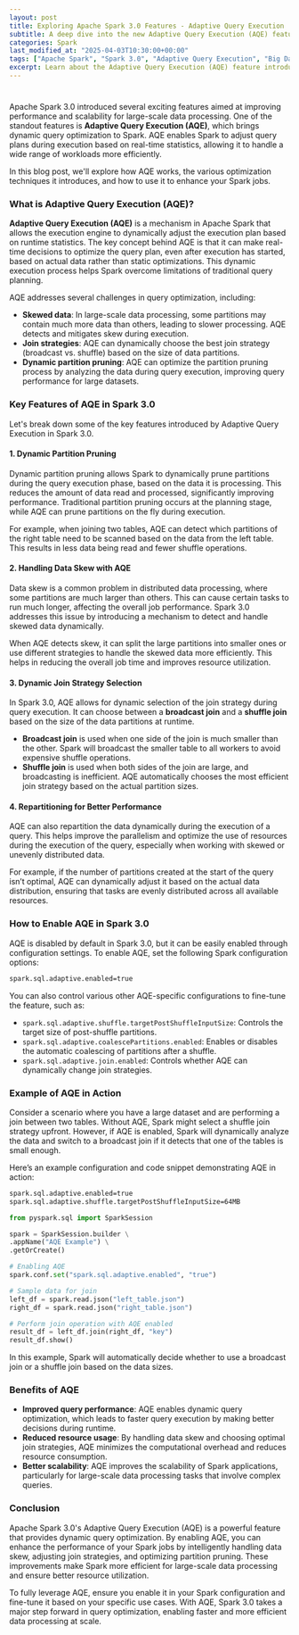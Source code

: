 ```yaml
---
layout: post
title: Exploring Apache Spark 3.0 Features - Adaptive Query Execution
subtitle: A deep dive into the new Adaptive Query Execution (AQE) feature in Apache Spark 3.0 and its impact on performance optimization.
categories: Spark
last_modified_at: "2025-04-03T10:30:00+00:00"
tags: ["Apache Spark", "Spark 3.0", "Adaptive Query Execution", "Big Data", "Performance Optimization", "Data Engineering"]
excerpt: Learn about the Adaptive Query Execution (AQE) feature introduced in Apache Spark 3.0 and how it improves query performance through dynamic optimization.
---
```


#

Apache Spark 3.0 introduced several exciting features aimed at improving performance and scalability for large-scale data processing. One of the standout features is **Adaptive Query Execution (AQE)**, which brings dynamic query optimization to Spark. AQE enables Spark to adjust query plans during execution based on real-time statistics, allowing it to handle a wide range of workloads more efficiently.

In this blog post, we'll explore how AQE works, the various optimization techniques it introduces, and how to use it to enhance your Spark jobs.

### What is Adaptive Query Execution (AQE)?

**Adaptive Query Execution (AQE)** is a mechanism in Apache Spark that allows the execution engine to dynamically adjust the execution plan based on runtime statistics. The key concept behind AQE is that it can make real-time decisions to optimize the query plan, even after execution has started, based on actual data rather than static optimizations. This dynamic execution process helps Spark overcome limitations of traditional query planning.

AQE addresses several challenges in query optimization, including:

- **Skewed data**: In large-scale data processing, some partitions may contain much more data than others, leading to slower processing. AQE detects and mitigates skew during execution.
- **Join strategies**: AQE can dynamically choose the best join strategy (broadcast vs. shuffle) based on the size of data partitions.
- **Dynamic partition pruning**: AQE can optimize the partition pruning process by analyzing the data during query execution, improving query performance for large datasets.

### Key Features of AQE in Spark 3.0

Let's break down some of the key features introduced by Adaptive Query Execution in Spark 3.0.

#### 1. Dynamic Partition Pruning

Dynamic partition pruning allows Spark to dynamically prune partitions during the query execution phase, based on the data it is processing. This reduces the amount of data read and processed, significantly improving performance. Traditional partition pruning occurs at the planning stage, while AQE can prune partitions on the fly during execution.

For example, when joining two tables, AQE can detect which partitions of the right table need to be scanned based on the data from the left table. This results in less data being read and fewer shuffle operations.

#### 2. Handling Data Skew with AQE

Data skew is a common problem in distributed data processing, where some partitions are much larger than others. This can cause certain tasks to run much longer, affecting the overall job performance. Spark 3.0 addresses this issue by introducing a mechanism to detect and handle skewed data dynamically.

When AQE detects skew, it can split the large partitions into smaller ones or use different strategies to handle the skewed data more efficiently. This helps in reducing the overall job time and improves resource utilization.

#### 3. Dynamic Join Strategy Selection

In Spark 3.0, AQE allows for dynamic selection of the join strategy during query execution. It can choose between a **broadcast join** and a **shuffle join** based on the size of the data partitions at runtime.

- **Broadcast join** is used when one side of the join is much smaller than the other. Spark will broadcast the smaller table to all workers to avoid expensive shuffle operations.
- **Shuffle join** is used when both sides of the join are large, and broadcasting is inefficient. AQE automatically chooses the most efficient join strategy based on the actual partition sizes.

#### 4. Repartitioning for Better Performance

AQE can also repartition the data dynamically during the execution of a query. This helps improve the parallelism and optimize the use of resources during the execution of the query, especially when working with skewed or unevenly distributed data.

For example, if the number of partitions created at the start of the query isn’t optimal, AQE can dynamically adjust it based on the actual data distribution, ensuring that tasks are evenly distributed across all available resources.

### How to Enable AQE in Spark 3.0

AQE is disabled by default in Spark 3.0, but it can be easily enabled through configuration settings. To enable AQE, set the following Spark configuration options:

```bash
spark.sql.adaptive.enabled=true
```

You can also control various other AQE-specific configurations to fine-tune the feature, such as:

- `spark.sql.adaptive.shuffle.targetPostShuffleInputSize`: Controls the target size of post-shuffle partitions.
- `spark.sql.adaptive.coalescePartitions.enabled`: Enables or disables the automatic coalescing of partitions after a shuffle.
- `spark.sql.adaptive.join.enabled`: Controls whether AQE can dynamically change join strategies.

### Example of AQE in Action

Consider a scenario where you have a large dataset and are performing a join between two tables. Without AQE, Spark might select a shuffle join strategy upfront. However, if AQE is enabled, Spark will dynamically analyze the data and switch to a broadcast join if it detects that one of the tables is small enough.

Here’s an example configuration and code snippet demonstrating AQE in action:

```bash
spark.sql.adaptive.enabled=true
spark.sql.adaptive.shuffle.targetPostShuffleInputSize=64MB
```

```python
from pyspark.sql import SparkSession

spark = SparkSession.builder \
.appName("AQE Example") \
.getOrCreate()

# Enabling AQE
spark.conf.set("spark.sql.adaptive.enabled", "true")

# Sample data for join
left_df = spark.read.json("left_table.json")
right_df = spark.read.json("right_table.json")

# Perform join operation with AQE enabled
result_df = left_df.join(right_df, "key")
result_df.show()
```

In this example, Spark will automatically decide whether to use a broadcast join or a shuffle join based on the data sizes.

### Benefits of AQE

- **Improved query performance**: AQE enables dynamic query optimization, which leads to faster query execution by making better decisions during runtime.
- **Reduced resource usage**: By handling data skew and choosing optimal join strategies, AQE minimizes the computational overhead and reduces resource consumption.
- **Better scalability**: AQE improves the scalability of Spark applications, particularly for large-scale data processing tasks that involve complex queries.

### Conclusion

Apache Spark 3.0's Adaptive Query Execution (AQE) is a powerful feature that provides dynamic query optimization. By enabling AQE, you can enhance the performance of your Spark jobs by intelligently handling data skew, adjusting join strategies, and optimizing partition pruning. These improvements make Spark more efficient for large-scale data processing and ensure better resource utilization.

To fully leverage AQE, ensure you enable it in your Spark configuration and fine-tune it based on your specific use cases. With AQE, Spark 3.0 takes a major step forward in query optimization, enabling faster and more efficient data processing at scale.
